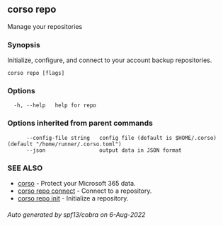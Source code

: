 ## corso repo

Manage your repositories

### Synopsis

Initialize, configure, and connect to your account backup repositories.

```
corso repo [flags]
```

### Options

```
  -h, --help   help for repo
```

### Options inherited from parent commands

```
      --config-file string   config file (default is $HOME/.corso) (default "/home/runner/.corso.toml")
      --json                 output data in JSON format
```

### SEE ALSO

* [corso](corso.md)	 - Protect your Microsoft 365 data.
* [corso repo connect](corso_repo_connect.md)	 - Connect to a repository.
* [corso repo init](corso_repo_init.md)	 - Initialize a repository.

###### Auto generated by spf13/cobra on 6-Aug-2022
